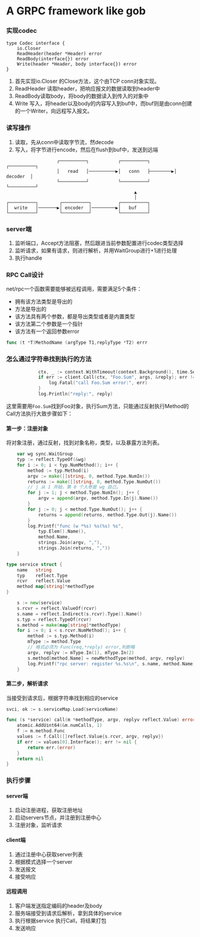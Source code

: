 # A GRPC framework like gob

### 实现codec

```golang
type Codec interface {
	io.Closer
	ReadHeader(header *Header) error
	ReadBody(interface{}) error
	Write(header *Header, body interface{}) error
}
```
1. 首先实现io.Closer 的Close方法，这个由TCP conn对象实现。
2. ReadHeader 读取header，把响应报文的数据读取到header中
3. ReadBody读取body，将body的数据读入到传入的对象中
4. Write 写入，将header以及body的内容写入到buf中，而buf则是由conn创建的一个Writer，向远程写入报文。
### 读写操作
1. 读取，先从conn中读取字节流，然decode
2. 写入，将字节进行encode，然后在flush到buf中，发送到远端
```
                   ┌──────────┐           ┌──────────┐         ┌──────────┐
                   │   read   │──────────▶│   conn   ├────────▶│ decoder  │
                   └──────────┘           └──────────┘         └──────────┘
                                                ▲                          
                                                │                          
┌──────────┐        ┌──────────┐          ┌──────────┐                     
│  write   │───────▶│ encoder  │─────────▶│   buf    │                     
└──────────┘        └──────────┘          └──────────┘                     
```



### server端
1. 监听端口，Accept方法阻塞，然后跟进当前参数配置进行codec类型选择
2. 监听请求，如果有请求，则进行解析，并用WaitGroup进行+1进行处理
3. 执行handle

### RPC Call设计
net/rpc一个函数需要能够被远程调用，需要满足5个条件：
* 拥有该方法类型是导出的
* 方法是导出的
* 该方法具有两个参数，都是导出类型或者是内置类型
* 该方法第二个参数是一个指针
* 该方法有一个返回参数error
```go
func (t *T)MethodName (argType T1,replyType *T2) errr
```


### 怎么通过字符串找到执行的方法
```go
			ctx, _ := context.WithTimeout(context.Background(), time.Second*2)
			if err := client.Call(ctx, "Foo.Sum", args, &reply); err != nil {
				log.Fatal("call Foo.Sum error:", err)
			}
			log.Println("reply:", reply)
```
这里需要用`Foo.Sum`找到Foo对象，执行Sum方法，只能通过反射执行Method的Call方法执行大致步骤如下：
#### 第一步：注册对象
将对象注册，通过反射，找到对象名称，类型，以及暴露方法列表。
```go
	var wg sync.WaitGroup
	typ := reflect.TypeOf(&wg)
	for i := 0; i < typ.NumMethod(); i++ {
		method := typ.Method(i)
		argv := make([]string, 0, method.Type.NumIn())
		returns := make([]string, 0, method.Type.NumOut())
		// j 从 1 开始，第 0 个入参是 wg 自己。
		for j := 1; j < method.Type.NumIn(); j++ {
			argv = append(argv, method.Type.In(j).Name())
		}
		for j := 0; j < method.Type.NumOut(); j++ {
			returns = append(returns, method.Type.Out(j).Name())
		}
		log.Printf("func (w *%s) %s(%s) %s",
			typ.Elem().Name(),
			method.Name,
			strings.Join(argv, ","),
			strings.Join(returns, ","))
	}
```
```go
type service struct {
	name   string
	typ    reflect.Type
	rcvr   reflect.Value
	method map[string]*methodType
}
```
```go
	s := new(service)
	s.rcvr = reflect.ValueOf(rcvr)
	s.name = reflect.Indirect(s.rcvr).Type().Name()
	s.typ = reflect.TypeOf(rcvr)
    s.method = make(map[string]*methodType)
	for i := 0; i < s.rcvr.NumMethod(); i++ {
		method := s.typ.Method(i)
		mType := method.Type
		// 格式必须为 Func(req,*reply) error,判断略
		argv, replyv := mType.In(1), mType.In(2)
		s.method[method.Name] = newMethodType(method, argv, replyv)
		log.Printf("rpc server: register %s.%s\n", s.name, method.Name)
	}
```
#### 第二步，解析请求
当接受到请求后，根据字符串找到相应的service
```go
svci, ok := s.serviceMap.Load(serviceName)
```
```go
func (s *service) call(m *methodType, argv, replyv reflect.Value) error {
	atomic.AddUint64(&m.numCalls, 1)
	f := m.method.Func
	values := f.Call([]reflect.Value{s.rcvr, argv, replyv})
	if err := values[0].Interface(); err != nil {
		return err.(error)
	}
	return nil
}
```


### 执行步骤
#### server端
1. 启动注册进程，获取注册地址
2. 启动servers节点，并注册到注册中心
3. 注册对象，监听请求


#### client端

1. 通过注册中心获取server列表
2. 根据模式选择一个server
3. 发送报文
4. 接受响应


#### 远程调用
1. 客户端发送指定编码的header及body
2. 服务端接受到请求后解析，拿到具体的service
3. 执行根据service 执行Call，将结果打包
4. 发送响应



